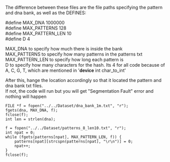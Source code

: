 The difference between these files are the file paths specifying the pattern and dna bank, as well as the DEFINES:  

  #define MAX_DNA 1000000  
  #define MAX_PATTERNS 128  
  #define MAX_PATTERN_LEN 10  
  #define D 4  

  MAX_DNA to specify how much there is inside the bank  
  MAX_PATTERNS to specify how many patterns in the patterns txt  
  MAX_PATTERN_LEN to specify how long each pattern is  
  D to specify how many characters for the hash. Its 4 for all code because of A, C, G, T, which are mentioned in '__device__ int char_to_int'  

  After this, hange the location accordingly so that it located the pattern and dna bank txt files.  
  If not, the code will run but you will get "Segmentation Fault" error and nothing will happen  

  
    FILE *f = fopen("../../Dataset/dna_bank_1m.txt", "r");
    fgets(dna, MAX_DNA, f);
    fclose(f);
    int len = strlen(dna);

    f = fopen("../../Dataset/patterns_8_len10.txt", "r");
    int npat = 0;
    while (fgets(patterns[npat], MAX_PATTERN_LEN, f)) {
        patterns[npat][strcspn(patterns[npat], "\r\n")] = 0;
        npat++;
    }
    fclose(f);  


